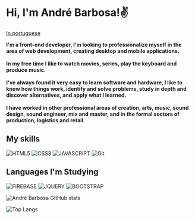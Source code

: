 # Hi, I'm André Barbosa!✌️ 
<p align="left">
<a href="/README.md">In portuguese</a>   
</p>

**I'm a front-end developer, I'm looking to professionalize myself in the area of web development, creating desktop and mobile applications.<br><br>
In my free time I like to watch movies, series, play the keyboard and produce music.<br><br>
I've always found it very easy to learn software and hardware, I like to know how things work, identify and solve problems, study in depth and discover alternatives, and apply what I learned.
<br><br>I have worked in other professional areas of creation, arts, music, sound design, sound engineer, mix and master, and in the formal sectors of production, logistics and retail.**

## My skills
![HTML5](https://img.shields.io/badge/HTML5-E34F26?style=for-the-badge&logo=html5&logoColor=white)
![CSS3](https://img.shields.io/badge/CSS3-1572B6?style=for-the-badge&logo=css3&logoColor=white)
![JAVASCRIPT](https://img.shields.io/badge/JavaScript-F7DF1E?style=for-the-badge&logo=javascript&logoColor=black)
![Git](https://img.shields.io/badge/GIT-E44C30?style=for-the-badge&logo=git&logoColor=white)

## Languages I'm Studying
![FIREBASE](https://img.shields.io/badge/Firebase-039BE5?style=for-the-badge&logo=Firebase&logoColor=white)
![JQUERY](https://img.shields.io/badge/jQuery-0769AD?style=for-the-badge&logo=jquery&logoColor=white)
![BOOTSTRAP](https://img.shields.io/badge/Bootstrap-563D7C?style=for-the-badge&logo=bootstrap&logoColor=white)

![André Barbosa GitHub stats](https://github-readme-stats.vercel.app/api?username=andrebdasilva&hide=contribs,prs,stars,issues&theme=tokyonight)

![Top Langs](https://github-readme-stats.vercel.app/api/top-langs/?username=andrebdasilva&theme=tokyonight)
